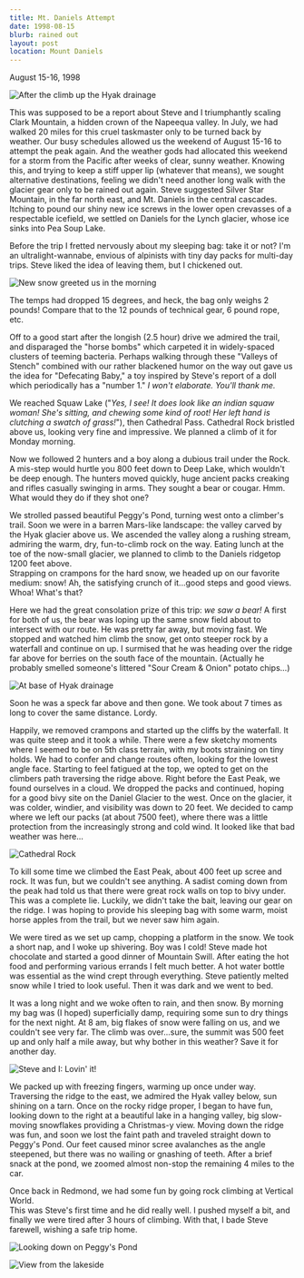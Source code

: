 ```yaml
---
title: Mt. Daniels Attempt
date: 1998-08-15
blurb: rained out
layout: post
location: Mount Daniels
---
```

August 15-16, 1998


![After the climb up the Hyak drainage](images/articles/trips/1998/ldown.jpg)

This was supposed to be a report about Steve and I triumphantly
scaling Clark Mountain, a hidden crown of the Napeequa valley.
In July, we had walked 20 miles for this cruel taskmaster
only to be turned back by weather.  Our busy schedules allowed us
the weekend of August 15-16 to attempt the peak again.  And
the weather gods had allocated this weekend for a storm from
the Pacific after weeks of clear, sunny weather.  Knowing this,
and trying to keep a stiff upper lip (whatever that means),
we sought alternative destinations, feeling we didn't need another
long walk with the glacier gear only to be rained out again.
Steve suggested Silver Star Mountain, in the far north east,
and Mt. Daniels in the central cascades.  Itching to pound our
shiny new ice screws in the lower open crevasses of a 
respectable icefield, we settled on Daniels for the Lynch
glacier, whose ice sinks into Pea Soup Lake.



Before the trip I fretted nervously about my sleeping bag: take it
or not?  I'm an ultralight-wannabe, envious of alpinists with
tiny day packs for multi-day trips.  Steve liked the idea of
leaving them, but I chickened out.  

![New snow greeted us in the morning](images/articles/trips/1998/snwymorn.jpg)

The temps had dropped
15 degrees, and heck, the bag only weighs 2 pounds!  Compare
that to the 12 pounds of technical gear, 6 pound rope, etc.



Off to a good start after the longish (2.5 hour) drive we admired the trail, and
disparaged the "horse bombs" which carpeted it in widely-spaced clusters of
teeming bacteria.  Perhaps walking through these "Valleys of Stench" combined
with our rather blackened humor on the way out gave us the idea for "Defecating
Baby," a toy inspired by Steve's report of a doll which periodically has a
"number 1."  *I won't elaborate.  You'll thank me.*



We reached Squaw Lake ("*Yes, I see!  It does look like an indian
squaw woman!  She's sitting, and chewing some kind of root!
Her left hand is clutching a swatch of grass!*"), then Cathedral
Pass.  Cathedral Rock bristled above us, looking very fine and
impressive.  We planned a climb of it for Monday morning.



Now we followed 2 hunters and a boy along a dubious trail under
the Rock.  A mis-step would hurtle you 800 feet down to Deep Lake,
which wouldn't be deep enough.  The hunters moved quickly,
huge ancient packs creaking and rifles casually swinging in arms.
They sought a bear or cougar.  Hmm.  What would they do if they
shot one?



We strolled passed beautiful Peggy's Pond, turning west onto a
climber's trail.  Soon we were in a barren Mars-like landscape:
the valley carved by the Hyak glacier above us.  We ascended the
valley along a rushing stream, admiring the warm, dry, fun-to-climb
rock on the way.  Eating lunch at the toe of the now-small glacier,
we planned to climb to the Daniels ridgetop 1200 feet above.  
Strapping on crampons for the hard snow, we headed up on our
favorite medium: snow!  Ah, the satisfying crunch of it...good steps
and good views.  Whoa!  What's that?



Here we had the great consolation prize of this trip: *we saw a bear!*
A first for both of us, the bear was loping up the same snow field
about to intersect with our route.  He was pretty far away, but moving
fast.  We stopped and watched him climb the snow, get onto steeper
rock by a waterfall and continue on up.  I surmised that he was heading
over the ridge far above for berries on the south face of the mountain.
(Actually he probably smelled someone's littered "Sour Cream \& Onion"
potato chips...)



![At base of Hyak drainage](images/articles/trips/1998/uphyak.jpg)


Soon he was a speck far above and then gone.  We took about 7 times as
long to cover the same distance.  Lordy.



Happily, we removed crampons and started up the cliffs by the waterfall.  It was
quite steep and it took a while.  There were a few sketchy moments where I
seemed to be on 5th class terrain, with my boots straining on tiny holds.  We
had to confer and change routes often, looking for the lowest angle face.
Starting to feel fatigued at the top, we opted to get on the climbers path
traversing the ridge above.  Right before the East Peak, we found ourselves in a
cloud.  We dropped the packs and continued, hoping for a good bivy site on the
Daniel Glacier to the west.  Once on the glacier, it was colder, windier, and
visibility was down to 20 feet.  We decided to camp where we left our packs (at
about 7500 feet), where there was a little protection from the increasingly
strong and cold wind.  It looked like that bad weather was here...



![Cathedral Rock](images/articles/trips/1998/cathrock.jpg)


To kill some time we climbed the East Peak, about 400 feet up scree
and rock.  It was fun, but we couldn't see anything.  A sadist coming
down from the peak had
told us that there were great rock walls on top to bivy under.
This was a complete lie.  Luckily, we didn't take the bait, leaving
our gear on the ridge.  I was hoping
to provide his sleeping bag with some warm, moist horse apples from
the trail, but we never saw him again.



We were tired as we set up camp, chopping a platform in the snow.  We
took a short nap, and I woke up shivering.  Boy was I cold!  Steve
made hot chocolate and started a good dinner of Mountain Swill.
After eating the hot food and performing various errands I felt much
better.  A hot water bottle was essential as the wind crept through
everything.  Steve patiently melted snow while I tried to look
useful.  Then it was dark and we went to bed.



It was a long night and we woke often to rain, and then snow.  By
morning my bag was (I hoped) superficially damp, requiring some
sun to dry things for the next night.  At 8 am, big flakes of snow
were falling on us, and we couldn't see very far.  The climb was
over...sure, the summit was 500 feet up and only half a mile away,
but why bother in this weather?  Save it for another day.



![Steve and I: Lovin' it!](images/articles/trips/1998/ussnow.jpg)


We packed up with freezing fingers, warming up once under way.
Traversing the ridge to the east, we admired the Hyak valley below,
sun shining on a tarn.  Once on the rocky ridge proper, I began to
have fun, looking down to the right at a beautiful lake in a hanging valley, 
big slow-moving snowflakes
providing a Christmas-y view.  Moving down the ridge was fun, and
soon we lost the faint path and traveled straight down to Peggy's
Pond.  Our feet caused minor scree avalanches as the angle steepened,
but there was no wailing or gnashing of teeth.  After a brief
snack at the pond, we zoomed almost non-stop the remaining 4 miles
to the car.



Once back in Redmond, we had some fun by going rock climbing at
Vertical World.  
This was Steve's first time and he did really well.
I pushed myself a bit, and finally we were tired after 3 hours of
climbing.  With that, I bade Steve farewell, wishing a safe trip home.



![Looking down on Peggy's Pond](images/articles/trips/1998/abvepeg.jpg)

![View from the lakeside](images/articles/trips/1998/pegpond.jpg)



